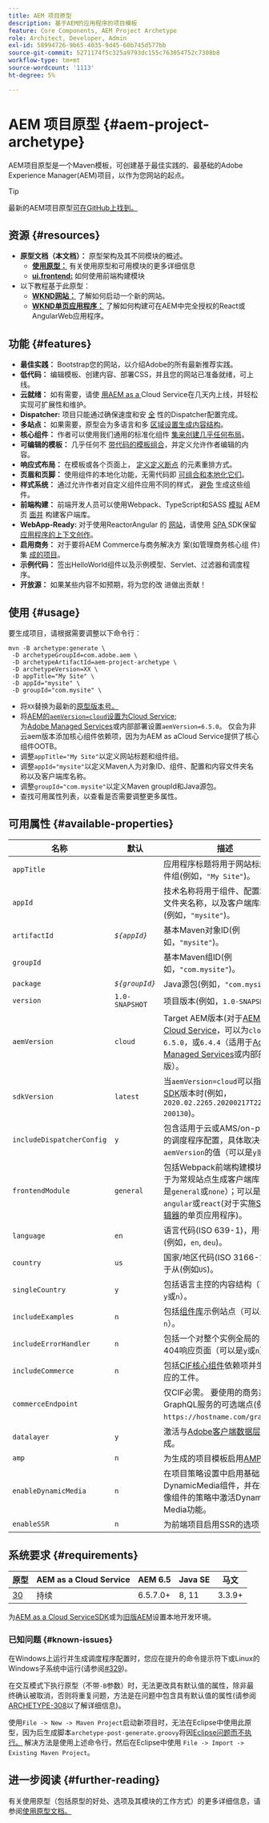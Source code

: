 ```yaml
---
title: AEM 项目原型
description: 基于AEM的应用程序的项目模板
feature: Core Components, AEM Project Archetype
role: Architect, Developer, Admin
exl-id: 58994726-9b65-4035-9d45-60b745d577bb
source-git-commit: 5271174f5c325a9793dc155c763054752c7308b8
workflow-type: tm+mt
source-wordcount: '1113'
ht-degree: 5%

---
```


# AEM 项目原型 {#aem-project-archetype}

AEM项目原型是一个Maven模板，可创建基于最佳实践的、最基础的Adobe Experience Manager(AEM)项目，以作为您网站的起点。

>[!TIP]
>
>最新的AEM项目原型[可在GitHub上找到。](https://github.com/adobe/aem-project-archetype)

## 资源 {#resources}

* **原型文档（本文档）：** 原型架构及其不同模块的概述。
   * **[使用原型：](using.md)** 有关使用原型和可用模块的更多详细信息
   * **[ui.frontend:](uifrontend.md)** 如何使用前端构建模块
* 以下教程基于此原型：
   * **[WKND网站：](https://docs.adobe.com/content/help/zh-Hans/experience-manager-learn/getting-started-wknd-tutorial-develop/overview.html)** 了解如何启动一个新的网站。
   * **[WKND单页应用程序：](https://docs.adobe.com/content/help/en/experience-manager-learn/sites/spa-editor/spa-editor-framework-feature-video-use.html)** 了解如何构建可在AEM中完全授权的React或AngularWeb应用程序。

## 功能 {#features}

* **最佳实践：** Bootstrap您的网站，以介绍Adobe的所有最新推荐实践。
* **低代码：** 编辑模板、创建内容、部署CSS，并且您的网站已准备就绪，可上线。
* **云就绪：** 如有需要，请使 [用AEM as a ](https://docs.adobe.com/content/help/en/experience-manager-cloud-service/landing/home.html) Cloud Service在几天内上线，并轻松实现可扩展性和维护。
* **Dispatcher:** 项目只能通过确保速度和安 [全](https://docs.adobe.com/content/help/zh-Hans/experience-manager-dispatcher/using/dispatcher.html) 性的Dispatcher配置完成。
* **多站点：** 如果需要，原型会为多语言和多 [区域设置生成内容结构](https://docs.adobe.com/content/help/en/experience-manager-65/administering/introduction/msm.html)。
* **核心组件：** 作者可以使用我们通用的标准化组件 [集来创建几乎任何布局](/help/introduction.md)。
* **可编辑的模板：** 几乎任何不 [带代码的模板组合](https://docs.adobe.com/content/help/en/experience-manager-learn/sites/page-authoring/template-editor-feature-video-use.html)，并定义允许作者编辑的内容。
* **响应式布局：** 在模板或各个页面上， [定义定义断点](https://docs.adobe.com/content/help/en/experience-manager-cloud-service/sites/authoring/features/responsive-layout.html) 的元素重排方式。
* **页眉和页脚：** 使用组件的本地化功能，无需代码即 [可组合和本地化它们](https://docs.adobe.com/content/help/zh-Hans/experience-manager-core-components/using/get-started/localization.html)。
* **样式系统：** 通过允许作者对自定义组件应用不同的样式， [避免](https://docs.adobe.com/content/help/en/experience-manager-learn/getting-started-wknd-tutorial-develop/style-system.html) 生成这些组件。
* **前端构建：** 前端开发人员可以使用Webpack、TypeScript和SASS [模拟](uifrontend.md#webpack-dev-server) AEM页 [面并](uifrontend.md) 构建客户端库。
* **WebApp-Ready:** 对于使用ReactorAngular [](uifrontend-react.md) 的 [网站](uifrontend-angular.md)，请使用 [SPA ](https://docs.adobe.com/content/help/en/experience-manager-cloud-service/implementing/headless/spa/developing.html) SDK保留 [应用程序的上下文创作](https://docs.adobe.com/content/help/en/experience-manager-learn/sites/spa-editor/spa-editor-framework-feature-video-use.html)。
* **启用商务：** 对于要将AEM Commerce与商务解决方 [](https://docs.adobe.com/content/help/en/experience-manager-cloud-service/commerce/home.html) 案(如管理商务核心组 [](https://magento.com/) 件)集 [成的项目](https://github.com/adobe/aem-core-cif-components)。
* **示例代码：** 签出HelloWorld组件以及示例模型、Servlet、过滤器和调度程序。
* **开放源：** 如果某些内容不如预期，将为您的改 [](https://github.com/adobe/aem-core-wcm-components/blob/master/CONTRIBUTING.md) 进做出贡献！

## 使用 {#usage}

要生成项目，请根据需要调整以下命令行：

```shell
mvn -B archetype:generate \
 -D archetypeGroupId=com.adobe.aem \
 -D archetypeArtifactId=aem-project-archetype \
 -D archetypeVersion=XX \
 -D appTitle="My Site" \
 -D appId="mysite" \
 -D groupId="com.mysite" \
```

* 将`XX`替换为最新的[原型版本号。](#requirements)
* 将[AEM的`aemVersion=cloud`设置为Cloud Service](https://docs.adobe.com/content/help/en/experience-manager-cloud-service/landing/home.html);\
   为[Adobe Managed Services](https://github.com/adobe/aem-project-archetype/tree/master/src/main/archetype/dispatcher.ams)或内部部署设置`aemVersion=6.5.0`。
仅会为非云aem版本添加核心组件依赖项，因为为AEM as aCloud Service提供了核心组件OOTB。
* 调整`appTitle="My Site"`以定义网站标题和组件组。
* 调整`appId="mysite"`以定义Maven人为对象ID、组件、配置和内容文件夹名称以及客户端库名称。
* 调整`groupId="com.mysite"`以定义Maven groupId和Java源包。
* 查找可用属性列表，以查看是否需要调整更多属性。

## 可用属性 {#available-properties}

| 名称 | 默认 | 描述 |
|---------------------------|----------------|--------------------|
| `appTitle` |  | 应用程序标题将用于网站标题和组件组(例如，`"My Site"`)。 |
| `appId` |  | 技术名称将用于组件、配置和内容文件夹名称，以及客户端库名称(例如，`"mysite"`)。 |
| `artifactId` | *`${appId}`* | 基本Maven对象ID(例如，`"mysite"`)。 |
| `groupId` |  | 基本Maven组ID(例如，`"com.mysite"`)。 |
| `package` | *`${groupId}`* | Java源包(例如，`"com.mysite"`)。 |
| `version` | `1.0-SNAPSHOT` | 项目版本(例如，`1.0-SNAPSHOT`)。 |
| `aemVersion` | `cloud` | Target AEM版本(对于[AEM as a Cloud Service](https://docs.adobe.com/content/help/en/experience-manager-cloud-service/landing/home.html)，可以为`cloud`;或`6.5.0`，或`6.4.4`（适用于[Adobe Managed Services](https://github.com/adobe/aem-project-archetype/tree/master/src/main/archetype/dispatcher.ams)或内部部署版）。 |
| `sdkVersion` | `latest` | 当`aemVersion=cloud`可以指定[ SDK](https://docs.adobe.com/content/help/en/experience-manager-cloud-service/implementing/developing/aem-as-a-cloud-service-sdk.html)版本时(例如，`2020.02.2265.20200217T222518Z-200130`)。 |
| `includeDispatcherConfig` | `y` | 包含适用于云或AMS/on-premise的调度程序配置，具体取决于`aemVersion`的值（可以是`y`或`n`）。 |
| `frontendModule` | `general` | 包括Webpack前端构建模块，用于为常规站点生成客户端库（可以是`general`或`none`）；可以是`angular`或`react`(对于实施[SPA编辑器](https://docs.adobe.com/content/help/en/experience-manager-cloud-service/implementing/headless/spa/editor-overview.html)的单页应用程序)。 |
| `language` | `en` | 语言代码(ISO 639-1)，用于从(例如，`en`, `deu`)。 |
| `country` | `us` | 国家/地区代码(ISO 3166-1)，用于从(例如`US`)。 |
| `singleCountry` | `y` | 包括语言主控的内容结构（可以是`y`或`n`）。 |
| `includeExamples` | `n` | 包括[组件库](https://www.aemcomponents.dev/)示例站点（可以是`y`或`n`）。 |
| `includeErrorHandler` | `n` | 包括一个对整个实例全局的自定义404响应页面（可以是`y`或`n`）。 |
| `includeCommerce` | `n` | 包括[CIF核心组件](https://github.com/adobe/aem-core-cif-components)依赖项并生成相应的工件。 |
| `commerceEndpoint` |  | 仅CIF必需。 要使用的商务系统GraphQL服务的可选端点(例如，`https://hostname.com/grapql`)。 |
| `datalayer` | `y` | 激活与[Adobe客户端数据层](/help/developing/data-layer/overview.md)的集成。 |
| `amp` | `n` | 为生成的项目模板启用[AMP](/help/developing/amp.md)支持。 |
| `enableDynamicMedia` | `n` | 在项目策略设置中启用基础DynamicMedia组件，并在核心图像组件的策略中激活Dynamic Media功能。 |
| `enableSSR` | `n` | 为前端项目启用SSR的选项 |

## 系统要求 {#requirements}

| 原型 | AEM as a Cloud Service | AEM 6.5 | Java SE | 马文 |
|---------|---------|---------|---------|---------|
| [30](https://github.com/adobe/aem-project-archetype/releases/tag/aem-project-archetype-30) | 持续 | 6.5.7.0+ | 8, 11 | 3.3.9+ |

为[AEM as a Cloud ServiceSDK](https://docs.adobe.com/content/help/en/experience-manager-learn/cloud-service/local-development-environment-set-up/overview.html)或为[旧版AEM](https://docs.adobe.com/content/help/en/experience-manager-learn/foundation/development/set-up-a-local-aem-development-environment.html)设置本地开发环境。

### 已知问题 {#known-issues}

在Windows上运行并生成调度程序配置时，您应在提升的命令提示符下或Linux的Windows子系统中运行(请参阅[#329](https://github.com/adobe/aem-project-archetype/issues/329))。

在交互模式下执行原型（不带`-B`参数）时，无法更改具有默认值的属性，除非最终确认被取消，否则将重复问题，方法是在问题中包含具有默认值的属性(请参阅
[ARCHETYPE-308](https://issues.apache.org/jira/browse/ARCHETYPE-308)以了解详细信息)。

使用`File -> New -> Maven Project`启动新项目时，无法在Eclipse中使用此原型，因为后生成脚本`archetype-post-generate.groovy`将因[Eclipse问题而不执行。](https://bugs.eclipse.org/bugs/show_bug.cgi?id=514993) 解决方法是使用上述命令行，然后在Eclipse中使用 `File -> Import -> Existing Maven Project`。

## 进一步阅读 {#further-reading}

有关使用原型（包括原型的好处、选项及其模块的工作方式）的更多详细信息，请参阅[使用原型文档。](using.md)
